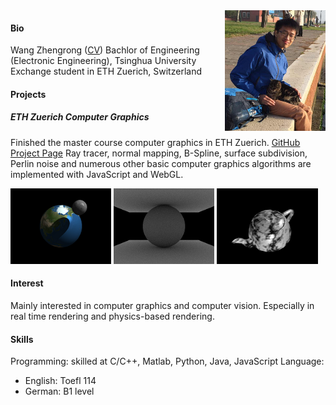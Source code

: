 <style type="text/css">
#photo {
    /*display: inline-block;*/
    position: relative;
   	float: right;
    width: 32%;
}
</style>

<div id = "photo"><img src = "./img/photo.png" alt = "He is not here"></div>

#### Bio
Wang Zhengrong ([CV](./CV/CV_eng.pdf))
Bachlor of Engineering (Electronic Engineering), Tsinghua University
Exchange student in ETH Zuerich, Switzerland

#### Projects
##### ETH Zuerich Computer Graphics
Finished the master course computer graphics in ETH Zuerich. [GitHub Project Page](https://seanzw.github.io/ETHZ-CG-2014)
Ray tracer, normal mapping, B-Spline, surface subdivision, Perlin noise and numerous other basic computer graphics algorithms are implemented with JavaScript and WebGL.

<style type="text/css">
.img {
    display: inline-block;
    width: 32%;
}
</style>

<div class = "img"><img src = "./img/CG-NormalMapping.png" alt = "something is wrong...:"></div>
<div class = "img"><img src = "./img/CG-Opacity.png" alt = "something is wrong...:"></div>
<div class = "img"><img src = "./img/CG-Marble.png" alt = "something is wrong...:"></div>

#### Interest
Mainly interested in computer graphics and computer vision. Especially in real time rendering and physics-based rendering.

#### Skills
Programming: skilled at C/C++, Matlab, Python, Java, JavaScript
Language: 
- English: Toefl 114
- German: B1 level
